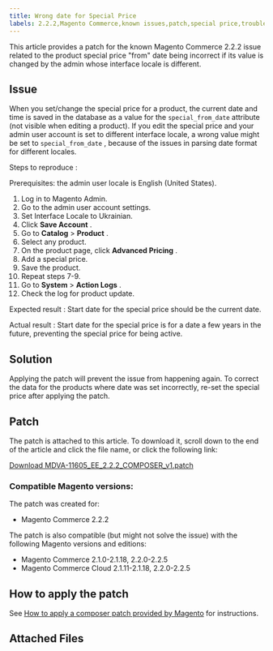 ```yaml
---
title: Wrong date for Special Price
labels: 2.2.2,Magento Commerce,known issues,patch,special price,troubleshooting
---
```


This article provides a patch for the known Magento Commerce 2.2.2 issue related to the product special price "from" date being incorrect if its value is changed by the admin whose interface locale is different.

## Issue

When you set/change the special price for a product, the current date and time is saved in the database as a value for the `special_from_date` attribute (not visible when editing a product). If you edit the special price and your admin user account is set to different interface locale, a wrong value might be set to `special_from_date` , because of the issues in parsing date format for different locales.

 <span class="wysiwyg-underline">Steps to reproduce</span> :

Prerequisites: the admin user locale is English (United States).

1. Log in to Magento Admin.
1. Go to the admin user account settings.
1. Set Interface Locale to Ukrainian.
1. Click **Save Account** .
1. Go to **Catalog** > **Product** .
1. Select any product.
1. On the product page, click **Advanced Pricing** .
1. Add a special price.
1. Save the product.
1. Repeat steps 7-9.
1. Go to **System** > **Action Logs** .
1. Check the log for product update.

 <span class="wysiwyg-underline">Expected result</span> : Start date for the special price should be the current date.

 <span class="wysiwyg-underline">Actual result</span> : Start date for the special price is for a date a few years in the future, preventing the special price for being active.

## Solution

Applying the patch will prevent the issue from happening again. To correct the data for the products where date was set incorrectly, re-set the special price after applying the patch.

## Patch

The patch is attached to this article. To download it, scroll down to the end of the article and click the file name, or click the following link:

 [Download MDVA-11605\_EE\_2.2.2\_COMPOSER\_v1.patch](assets/MDVA-11605_EE_2.2.2_COMPOSER_v1.patch.zip) 

### Compatible Magento versions:

The patch was created for:

* Magento Commerce 2.2.2

The patch is also compatible (but might not solve the issue) with the following Magento versions and editions:

* Magento Commerce 2.1.0-2.1.18, 2.2.0-2.2.5
* Magento Commerce Cloud 2.1.11-2.1.18, 2.2.0-2.2.5

## How to apply the patch

See [How to apply a composer patch provided by Magento](https://support.magento.com/hc/en-us/articles/360028367731) for instructions.

## Attached Files
